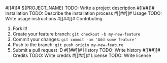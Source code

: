 #[[#]]# ${PROJECT_NAME}
TODO: Write a project description
#[[##]]# Installation
TODO: Describe the installation process
#[[##]]# Usage
TODO: Write usage instructions
#[[##]]# Contributing
1. Fork it!
2. Create your feature branch: `git checkout -b my-new-feature`
3. Commit your changes: `git commit -am 'Add some feature'`
4. Push to the branch: `git push origin my-new-feature`
5. Submit a pull request :D
#[[##]]# History
TODO: Write history
#[[##]]# Credits
TODO: Write credits
#[[##]]# License
TODO: Write license